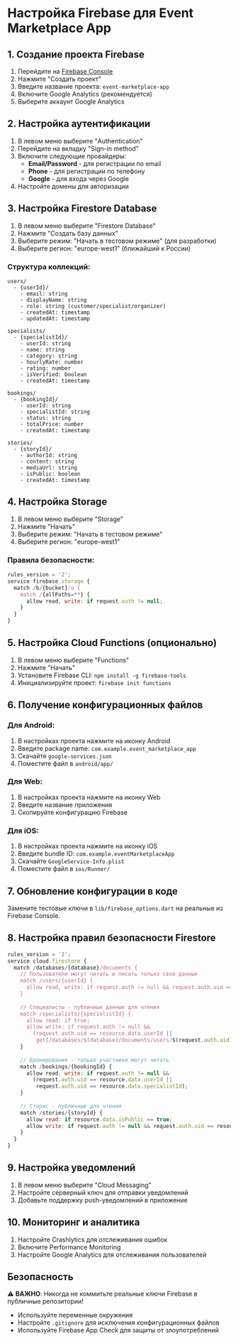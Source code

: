 # Настройка Firebase для Event Marketplace App

## 1. Создание проекта Firebase

1. Перейдите на [Firebase Console](https://console.firebase.google.com/)
2. Нажмите "Создать проект"
3. Введите название проекта: `event-marketplace-app`
4. Включите Google Analytics (рекомендуется)
5. Выберите аккаунт Google Analytics

## 2. Настройка аутентификации

1. В левом меню выберите "Authentication"
2. Перейдите на вкладку "Sign-in method"
3. Включите следующие провайдеры:
   - **Email/Password** - для регистрации по email
   - **Phone** - для регистрации по телефону
   - **Google** - для входа через Google
4. Настройте домены для авторизации

## 3. Настройка Firestore Database

1. В левом меню выберите "Firestore Database"
2. Нажмите "Создать базу данных"
3. Выберите режим: "Начать в тестовом режиме" (для разработки)
4. Выберите регион: "europe-west1" (ближайший к России)

### Структура коллекций:
```
users/
  - {userId}/
    - email: string
    - displayName: string
    - role: string (customer/specialist/organizer)
    - createdAt: timestamp
    - updatedAt: timestamp

specialists/
  - {specialistId}/
    - userId: string
    - name: string
    - category: string
    - hourlyRate: number
    - rating: number
    - isVerified: boolean
    - createdAt: timestamp

bookings/
  - {bookingId}/
    - userId: string
    - specialistId: string
    - status: string
    - totalPrice: number
    - createdAt: timestamp

stories/
  - {storyId}/
    - authorId: string
    - content: string
    - mediaUrl: string
    - isPublic: boolean
    - createdAt: timestamp
```

## 4. Настройка Storage

1. В левом меню выберите "Storage"
2. Нажмите "Начать"
3. Выберите режим: "Начать в тестовом режиме"
4. Выберите регион: "europe-west1"

### Правила безопасности:
```javascript
rules_version = '2';
service firebase.storage {
  match /b/{bucket}/o {
    match /{allPaths=**} {
      allow read, write: if request.auth != null;
    }
  }
}
```

## 5. Настройка Cloud Functions (опционально)

1. В левом меню выберите "Functions"
2. Нажмите "Начать"
3. Установите Firebase CLI: `npm install -g firebase-tools`
4. Инициализируйте проект: `firebase init functions`

## 6. Получение конфигурационных файлов

### Для Android:
1. В настройках проекта нажмите на иконку Android
2. Введите package name: `com.example.event_marketplace_app`
3. Скачайте `google-services.json`
4. Поместите файл в `android/app/`

### Для Web:
1. В настройках проекта нажмите на иконку Web
2. Введите название приложения
3. Скопируйте конфигурацию Firebase

### Для iOS:
1. В настройках проекта нажмите на иконку iOS
2. Введите bundle ID: `com.example.eventMarketplaceApp`
3. Скачайте `GoogleService-Info.plist`
4. Поместите файл в `ios/Runner/`

## 7. Обновление конфигурации в коде

Замените тестовые ключи в `lib/firebase_options.dart` на реальные из Firebase Console.

## 8. Настройка правил безопасности Firestore

```javascript
rules_version = '2';
service cloud.firestore {
  match /databases/{database}/documents {
    // Пользователи могут читать и писать только свои данные
    match /users/{userId} {
      allow read, write: if request.auth != null && request.auth.uid == userId;
    }
    
    // Специалисты - публичные данные для чтения
    match /specialists/{specialistId} {
      allow read: if true;
      allow write: if request.auth != null && 
        (request.auth.uid == resource.data.userId || 
         get(/databases/$(database)/documents/users/$(request.auth.uid)).data.role == 'admin');
    }
    
    // Бронирования - только участники могут читать
    match /bookings/{bookingId} {
      allow read, write: if request.auth != null && 
        (request.auth.uid == resource.data.userId || 
         request.auth.uid == resource.data.specialistId);
    }
    
    // Сторис - публичные для чтения
    match /stories/{storyId} {
      allow read: if resource.data.isPublic == true;
      allow write: if request.auth != null && request.auth.uid == resource.data.authorId;
    }
  }
}
```

## 9. Настройка уведомлений

1. В левом меню выберите "Cloud Messaging"
2. Настройте серверный ключ для отправки уведомлений
3. Добавьте поддержку push-уведомлений в приложение

## 10. Мониторинг и аналитика

1. Настройте Crashlytics для отслеживания ошибок
2. Включите Performance Monitoring
3. Настройте Google Analytics для отслеживания пользователей

## Безопасность

⚠️ **ВАЖНО**: Никогда не коммитьте реальные ключи Firebase в публичные репозитории!
- Используйте переменные окружения
- Настройте `.gitignore` для исключения конфигурационных файлов
- Используйте Firebase App Check для защиты от злоупотреблений
























